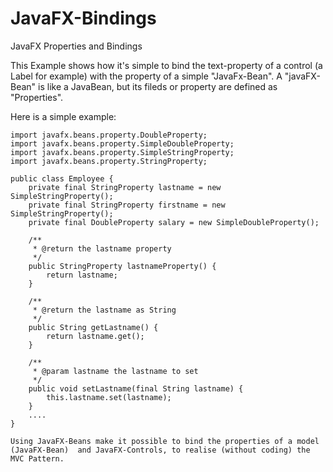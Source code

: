# JavaFX-Bindings
JavaFX Properties and Bindings

This Example shows how it's simple to bind the text-property of a control (a Label for example) with the property of a simple "JavaFx-Bean".
A "javaFX-Bean" is like a JavaBean, but its fileds or property are defined as "Properties". 

Here is a simple example:

```
import javafx.beans.property.DoubleProperty;
import javafx.beans.property.SimpleDoubleProperty;
import javafx.beans.property.SimpleStringProperty;
import javafx.beans.property.StringProperty;

public class Employee {
    private final StringProperty lastname = new SimpleStringProperty();
    private final StringProperty firstname = new SimpleStringProperty();
    private final DoubleProperty salary = new SimpleDoubleProperty();

    /**
     * @return the lastname property
     */
    public StringProperty lastnameProperty() {
        return lastname;
    }
    
    /**
     * @return the lastname as String
     */
    public String getLastname() {
        return lastname.get();
    }

    /**
     * @param lastname the lastname to set
     */
    public void setLastname(final String lastname) {
        this.lastname.set(lastname);
    }
    ....
}

Using JavaFX-Beans make it possible to bind the properties of a model (JavaFX-Bean)  and JavaFX-Controls, to realise (without coding) the MVC Pattern.
